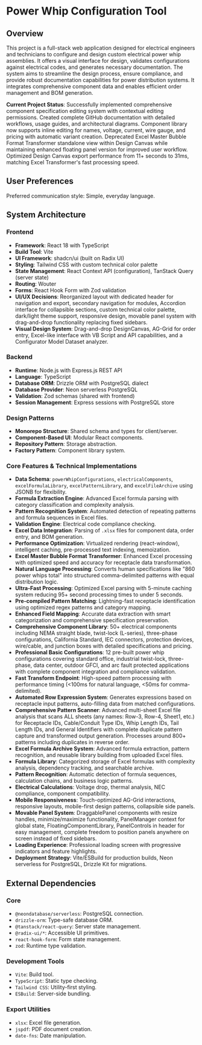 # Power Whip Configuration Tool

## Overview
This project is a full-stack web application designed for electrical engineers and technicians to configure and design custom electrical power whip assemblies. It offers a visual interface for design, validates configurations against electrical codes, and generates necessary documentation. The system aims to streamline the design process, ensure compliance, and provide robust documentation capabilities for power distribution systems. It integrates comprehensive component data and enables efficient order management and BOM generation.

**Current Project Status**: Successfully implemented comprehensive component specification editing system with contextual editing permissions. Created complete GitHub documentation with detailed workflows, usage guides, and architectural diagrams. Component library now supports inline editing for names, voltage, current, wire gauge, and pricing with automatic variant creation. Deprecated Excel Master Bubble Format Transformer standalone view within Design Canvas while maintaining enhanced floating panel version for improved user workflow. Optimized Design Canvas export performance from 11+ seconds to 31ms, matching Excel Transformer's fast processing speed.

## User Preferences
Preferred communication style: Simple, everyday language.

## System Architecture

### Frontend
- **Framework**: React 18 with TypeScript
- **Build Tool**: Vite
- **UI Framework**: shadcn/ui (built on Radix UI)
- **Styling**: Tailwind CSS with custom technical color palette
- **State Management**: React Context API (configuration), TanStack Query (server state)
- **Routing**: Wouter
- **Forms**: React Hook Form with Zod validation
- **UI/UX Decisions**: Reorganized layout with dedicated header for navigation and export, secondary navigation for modules, Accordion interface for collapsible sections, custom technical color palette, dark/light theme support, responsive design, movable panel system with drag-and-drop functionality replacing fixed sidebars.
- **Visual Design System**: Drag-and-drop DesignCanvas, AG-Grid for order entry, Excel-like interface with VB Script and API capabilities, and a Configurator Model Dataset analyzer.

### Backend
- **Runtime**: Node.js with Express.js REST API
- **Language**: TypeScript
- **Database ORM**: Drizzle ORM with PostgreSQL dialect
- **Database Provider**: Neon serverless PostgreSQL
- **Validation**: Zod schemas (shared with frontend)
- **Session Management**: Express sessions with PostgreSQL store

### Design Patterns
- **Monorepo Structure**: Shared schema and types for client/server.
- **Component-Based UI**: Modular React components.
- **Repository Pattern**: Storage abstraction.
- **Factory Pattern**: Component library system.

### Core Features & Technical Implementations
- **Data Schema**: `powerWhipConfigurations`, `electricalComponents`, `excelFormulaLibrary`, `excelPatternLibrary`, and `excelFileArchive` using JSONB for flexibility.
- **Formula Extraction Engine**: Advanced Excel formula parsing with category classification and complexity analysis.
- **Pattern Recognition System**: Automated detection of repeating patterns and formula sequences in Excel files.
- **Validation Engine**: Electrical code compliance checking.
- **Excel Data Integration**: Parsing of `.xlsx` files for component data, order entry, and BOM generation.
- **Performance Optimization**: Virtualized rendering (react-window), intelligent caching, pre-processed text indexing, memoization.
- **Excel Master Bubble Format Transformer**: Enhanced Excel processing with optimized speed and accuracy for receptacle data transformation.
- **Natural Language Processing**: Converts human specifications like "860 power whips total" into structured comma-delimited patterns with equal distribution logic.
- **Ultra-Fast Processing**: Optimized Excel parsing with 5-minute caching system reducing 95+ second processing times to under 5 seconds.
- **Pre-compiled Pattern Matching**: Lightning-fast receptacle identification using optimized regex patterns and category mapping.
- **Enhanced Field Mapping**: Accurate data extraction with smart categorization and comprehensive specification preservation.
- **Comprehensive Component Library**: 50+ electrical components including NEMA straight blade, twist-lock (L-series), three-phase configurations, California Standard, IEC connectors, protection devices, wire/cable, and junction boxes with detailed specifications and pricing.
- **Professional Basic Configurations**: 12 pre-built power whip configurations covering standard office, industrial twist-lock, three-phase, data center, outdoor GFCI, and arc fault protected applications with complete component integration and compliance validation.
- **Fast Transform Endpoint**: High-speed pattern processing with performance timing (<100ms for natural language, <50ms for comma-delimited).
- **Automated Row Expression System**: Generates expressions based on receptacle input patterns, auto-filling data from matched configurations.
- **Comprehensive Pattern Scanner**: Advanced multi-sheet Excel file analysis that scans ALL sheets (any names: Row-3, Row-4, Sheet1, etc.) for Receptacle IDs, Cable/Conduit Type IDs, Whip Length IDs, Tail Length IDs, and General Identifiers with complete duplicate pattern capture and transformed output generation. Processes around 800+ patterns including duplicates in reverse order.
- **Excel Formula Archive System**: Advanced formula extraction, pattern recognition, and reusable library building from uploaded Excel files.
- **Formula Library**: Categorized storage of Excel formulas with complexity analysis, dependency tracking, and searchable archive.
- **Pattern Recognition**: Automatic detection of formula sequences, calculation chains, and business logic patterns.
- **Electrical Calculations**: Voltage drop, thermal analysis, NEC compliance, component compatibility.
- **Mobile Responsiveness**: Touch-optimized AG-Grid interactions, responsive layouts, mobile-first design patterns, collapsible side panels.
- **Movable Panel System**: DraggablePanel components with resize handles, minimize/maximize functionality, PanelManager context for global state, FloatingComponentLibrary, PanelControls in header for easy management, complete freedom to position panels anywhere on screen instead of fixed sidebars.
- **Loading Experience**: Professional loading screen with progressive indicators and feature highlights.
- **Deployment Strategy**: Vite/ESBuild for production builds, Neon serverless for PostgreSQL, Drizzle Kit for migrations.

## External Dependencies

### Core
- `@neondatabase/serverless`: PostgreSQL connection.
- `drizzle-orm`: Type-safe database ORM.
- `@tanstack/react-query`: Server state management.
- `@radix-ui/*`: Accessible UI primitives.
- `react-hook-form`: Form state management.
- `zod`: Runtime type validation.

### Development Tools
- `Vite`: Build tool.
- `TypeScript`: Static type checking.
- `Tailwind CSS`: Utility-first styling.
- `ESBuild`: Server-side bundling.

### Export Utilities
- `xlsx`: Excel file generation.
- `jspdf`: PDF document creation.
- `date-fns`: Date manipulation.